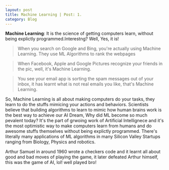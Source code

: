 ```yaml
---
layout: post
title: Machine Learning | Post: 1.
category: Blog
---
```


**Machine Learning**: It is the science of getting computers learn, without being explictly programmed.Interestng? Well, Yes, it is!

>When you search on Google and Bing, you're actually using Machine Learning. They use ML Algorithms to rank the webpages

>When Facebook, Apple and Google Pictures recognize your friends in the pic, well, it's Machine Learning.

>You see your email app is sorting the spam messages out of your inbox, it has learnt what is not real emails you like, that's Machine Learning.

So, Machine Learning is all about making computers do your tasks, they learn to do the stuffs mimicing your actions and behaviors. Scientists believe that building algorithms to learn to mimic how human brains work is the best way to achieve our AI Dream, Why did ML become so much pevalent today? It's the part of grwoing work of Artificial Intellignece and it's the most optimistic way to make computers learn from humans and do awesome stuffs themselves without being explictly programmed. There's literally many applications of ML algorithms in many Silicon Valley Startups ranging from Biology, Physics and robotics.

Arthur Samuel in around 1960 wrote a checkers code and it learnt all about good and bad moves of playing the game, it later defeated Arthur himself, this was the game of AI, lol! well played bro!


